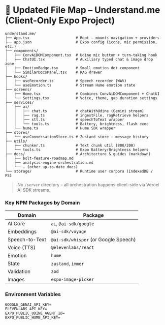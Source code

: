 # 📁 Updated File Map – Understand.me (Client-Only Expo Project)

```
understand.me/
├── App.tsx                     # Root – mounts navigation + providers
├── app.json                    # Expo config (icons, mic permission, etc.)
├── components/
│   ├── ConvAiDOMComponent.tsx  # Udine mic button + turn-taking hook
│   ├── ChatUI.tsx              # Auxiliary typed chat & image drop zone
│   ├── EmotionBadge.tsx        # Small emotion dot component
│   └── SimilarDocsPanel.tsx    # RAG drawer
├── hooks/
│   ├── useRecorder.ts          # Speech recorder (WAV)
│   └── useEmotion.ts           # Stream Hume emotion state
├── screens/
│   ├── Home.tsx                # Combines ConvAiDOMComponent + ChatUI
│   └── Settings.tsx            # Voice, theme, gap duration settings
├── services/
│   ├── ai/
│   │   ├── chat.ts             # chatWithUdine (Gemini stream)
│   │   ├── rag.ts              # ingestFile, ragRetrieve helpers
│   │   ├── stt.ts              # speechToText wrapper
│   │   └── tools.ts            # Battery, brightness, flash exec
│   └── hume.ts                 # Hume SDK wrapper
├── stores/
│   └── useConversationStore.ts # Zustand store – message history
├── utils/
│   ├── chunker.ts              # Text chunk util (800/200)
│   └── tools.ts                # Expo Battery/Brightness helpers
├── docs/                       # Architecture & guides (markdown)
│   ├── bolt-feature-roadmap.md
│   ├── analysis-engine-orchestration.md
│   └── … (other up-to-date docs)
└── storage/                    # Runtime user corpora (IndexedDB / FS)
```

> No `/server` directory – all orchestration happens client-side via Vercel AI SDK streams.

### Key NPM Packages by Domain
| Domain | Package |
|--------|---------|
| AI Core | `ai`, `@ai-sdk/google` |
| Embeddings | `@ai-sdk/voyage` |
| Speech-to-Text | `@ai-sdk/whisper` (or Google Speech) |
| Voice (TTS) | `@elevenlabs/react` |
| Emotion | `hume` |
| State | `zustand`, `immer` |
| Validation | `zod` |
| Images | `expo-image-picker` |

### Environment Variables
```
GOOGLE_GENAI_API_KEY=
ELEVENLABS_API_KEY=
EXPO_PUBLIC_UDINE_AGENT_ID=
EXPO_PUBLIC_HUME_API_KEY=
```
